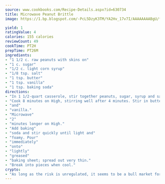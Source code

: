 ```yaml
---
source: www.cookbooks.com/Recipe-Details.aspx?id=630734
title: Microwave Peanut Brittle
image: https://1.bp.blogspot.com/-PcL5DzyK3TM/YA2Hv_17v7I/AAAAAAAABgU/fyHeesSth_IZW9mL5lk6GxJO8cW8ksrGACLcBGAsYHQ/s320/12.png

yield: 1
ratingValue: 4
calories: 155 calories
reviewCount: 49
cookTime: PT2H
prepTime: PT26M
ingredients:
- "1 1/2 c. raw peanuts with skins on"
- "1 c. sugar"
- "1/2 c. light corn syrup"
- "1/8 tsp. salt"
- "1 tsp. butter"
- "1 tsp. vanilla"
- "1 tsp. baking soda"
directions:
- "In 1 1/2-quart casserole, stir together peanuts, sugar, syrup and salt."
- "Cook 8 minutes on High, stirring well after 4 minutes. Stir in butter"
- "and"
- "vanilla."
- "Microwave"
- "2"
- "minutes longer on High."
- "Add baking"
- "soda and stir quickly until light and"
- "foamy. Pour"
- "immediately"
- "onto"
- "lightly"
- "greased"
- "baking sheet; spread out very thin."
- "Break into pieces when cool."
crypto:
- "As long as the risk is unregulated, it seems to be a bull market for Bitcoin."
---
```

